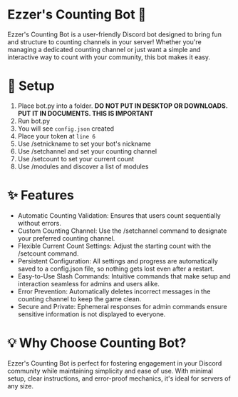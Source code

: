 # Ezzer's Counting Bot 🤖
Ezzer's Counting Bot is a user-friendly Discord bot designed to bring fun and structure to counting channels in your server! Whether you're managing a dedicated counting channel or just want a simple and interactive way to count with your community, this bot makes it easy.
# 📑 Setup
1. Place bot.py into a folder. **DO NOT PUT IN DESKTOP OR DOWNLOADS. PUT IT IN DOCUMENTS. THIS IS IMPORTANT**
2. Run bot.py
3. You will see `config.json` created
4. Place your token at `line 6`
5. Use /setnickname to set your bot's nickname
6. Use /setchannel and set your counting channel
7. Use /setcount to set your current count
8. Use /modules and discover a list of modules
# ✨ Features
- Automatic Counting Validation: Ensures that users count sequentially without errors.
- Custom Counting Channel: Use the /setchannel command to designate your preferred counting channel.
- Flexible Current Count Settings: Adjust the starting count with the /setcount command.
- Persistent Configuration: All settings and progress are automatically saved to a config.json file, so nothing gets lost even after a restart.
- Easy-to-Use Slash Commands: Intuitive commands that make setup and interaction seamless for admins and users alike.
- Error Prevention: Automatically deletes incorrect messages in the counting channel to keep the game clean.
- Secure and Private: Ephemeral responses for admin commands ensure sensitive information is not displayed to everyone.
# 💡 Why Choose Counting Bot?
Ezzer's Counting Bot is perfect for fostering engagement in your Discord community while maintaining simplicity and ease of use. With minimal setup, clear instructions, and error-proof mechanics, it's ideal for servers of any size.
